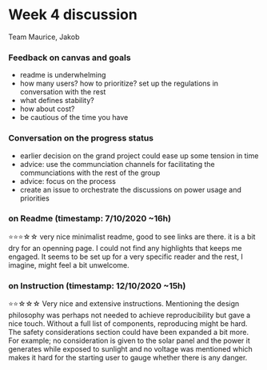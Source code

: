 # Week 4 discussion

Team Maurice, Jakob

### Feedback on canvas and goals

+ readme is underwhelming
+ how many users? how to prioritize? set up the regulations in conversation with the rest
+ what defines stability?
+ how about cost?
+ be cautious of the time you have

### Conversation on the progress status

+ earlier decision on the grand project could ease up some tension in time
+ advice: use the communciation channels for facilitating the communciations with the rest of the group
+ advice: focus on the process
+ create an issue to orchestrate the discussions on power usage and priorities


### on Readme (timestamp: 7/10/2020 ~16h)
⭐⭐⭐☆☆
very nice minimalist readme, good to see links are there. it is a bit dry for an openning page.
I could not find any highlights that keeps me engaged. It seems to be set up for a very specific reader and the rest, I imagine, might feel a bit unwelcome.

### on Instruction (timestamp: 12/10/2020 ~15h)
⭐⭐☆☆☆
Very nice and extensive instructions. Mentioning the design philosophy was perhaps not needed to achieve reproducibility but gave a nice touch. Without a full list of components, reproducing might be hard. The safety considerations section could have been expanded a bit more. For example; no consideration is given to the solar panel and the power it generates while exposed to sunlight and no voltage was mentioned which makes it hard for the starting user to gauge whether there is any danger.
